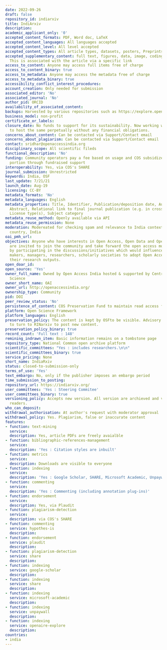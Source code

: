 ```yaml
---
date: 2022-09-26
draft: false
repository_id: indiarxiv
title: IndiArxiv
description:
academic_applicant_only: '0'
accepted_content_formats: PDF, Word doc, LaTeX
accepted_content_languages: All languages accepted
accepted_content_level: All level accepted
accepted_content_types: All article types, datasets, posters, Preprints
accepted_supplementary_content: full text, figures, data, image, coding, analyses.
  This is associated with the article via a specific link
access_to_content: Anyone may access full items free of charge
access_to_content_binary: true
access_to_metadata: Anyone may access the metadata free of charge
access_to_metadata_binary: true
accessibility_conflict_interest_procedures:
account_creation: Only needed for submission
associated_editor: 'No'
associated_journal: 'No'
author_pid: ORCID
availability_of_associated_content:
backups: Harvested by various repositories such as https://explore.openaire.eu/
business_model: non-profit
certificate_or_labels:
closure_date: No funds to support for its sustainability. Now working with other agencies
  to host the same perpetually without any financial obligations.
concerns_about_content: Can be contacted via Support/Contact email
concerns_about_plagiarism: Can be contacted via Support/Contact email
contact: sridhar@openaccessindia.org
disciplinary_scope: All scientific fileds
functional_description: 'No'
funding: Community operators pay a fee based on usage and COS subsidizes the other
  portion through fundraised support
interoperability: Yes, via COS's SHARE
journal_submission: Unrestricted
keywords: India, OSF
last_update: 7/21/21
launch_date: Aug-19
licensing: CC-BY
metadata_formats: 'No'
metadata_languages: English
metadata_properties: Title, Identifier, Publication/deposition date, Author name(s),
  Abstract, Relational link to final journal publication (e.g. in crossref metadata),
  License type(s), Subject category
metadata_reuse_method: Openly available via API
metadata_reuse_permission: None
moderation: Modereated for checking spam and relevance to India context as its for
  country, India
oai_pmh_url:
objectives: Anyone who have interests in Open Access, Open Data and Open Education
  are invited to join the community and take forward the open access movement in India
  by participating in the discussions/initiatives which would influence the policy
  makers, managers, researchers, scholarly societies to adopt Open Access policy for
  their research outputs.
open_doar_id:
open_source: 'Yes'
owner_full_name: Owned by Open Access India hosted & supported by Centre for Open
  Science
owner_short_name: OAI
owner_url: http://openaccessindia.org/
ownership_type: Community
pid: DOI
peer_review_status: 'No'
persistence_of_content: COS Preservation Fund to maintain read access for 50+ years
platform: Open Science Framework
platform_languages: English
preservation_policy: The content is kept by OSFto be visible. Advisory team advises
  to turn to RINarxiv to post new content.
preservation_policy_binary: true
record_count: 'Full text : 148'
remining_indrawn_item: Basic information remains on a tombstone page
repository_type: National Common open archive platform
scientific_committees: "Yes : includes researchers.\n\n"
scientific_committees_binary: true
service_pricing: None
short_name: IndiaRxiv
status: closed-to-submission-only
terms_of_use: 'Yes'
text_embargo: No, only if the publisher imposes an embargo period
time_submission_to_posting:
repository_url: https://indiarxiv.org/
user_committees: 'Yes : Steering Commitee'
user_committees_binary: true
versioning_policy: Accepts new version. All version are archieved and visible for
  readers.
who_can_deposit:
withdrawal_authorisation: At author's request with moderator approval
withdrawal_policy: Yes. Plagiarism, false or inaccurate content
features:
- function: text-mining
  service:
  description: Yes, article PDFs are freely avaialble
- function: bibliographic-references-management
  service:
  description: 'Yes : Citation styles are inbuilt'
- function: metrics
  service:
  description: Downloads are visible to everyone
- function: indexing
  service:
  description: 'Yes : Google Scholar, SHARE, Microsoft Academic, Unpaywall, OpenAire'
- function: commenting
  service:
  description: 'Yes : Commenting (including annotation plug-ins)'
- function: endorsement
  service:
  description: Yes, via Plaudit
- function: plagiarism-detection
  service:
  description: via COS's SHARE
- function: commenting
  service: hypothes-is
  description:
- function: endorsement
  service: plaudit
  description:
- function: plagiarism-detection
  service: share
  description:
- function: indexing
  service: google-scholar
  description:
- function: indexing
  service: share
  description:
- function: indexing
  service: microsoft-academic
  description:
- function: indexing
  service: unpaywall
  description:
- function: indexing
  service: openaire-explore
  description:
countries:
- india
---
```



